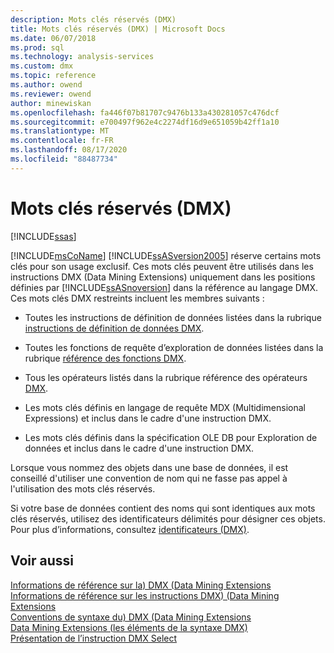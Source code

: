 ```yaml
---
description: Mots clés réservés (DMX)
title: Mots clés réservés (DMX) | Microsoft Docs
ms.date: 06/07/2018
ms.prod: sql
ms.technology: analysis-services
ms.custom: dmx
ms.topic: reference
ms.author: owend
ms.reviewer: owend
author: minewiskan
ms.openlocfilehash: fa446f07b81707c9476b133a430281057c476dcf
ms.sourcegitcommit: e700497f962e4c2274df16d9e651059b42ff1a10
ms.translationtype: MT
ms.contentlocale: fr-FR
ms.lasthandoff: 08/17/2020
ms.locfileid: "88487734"
---
```

# <a name="reserved-keywords-dmx"></a>Mots clés réservés (DMX)
[!INCLUDE[ssas](../includes/applies-to-version/ssas.md)]

  [!INCLUDE[msCoName](../includes/msconame-md.md)] [!INCLUDE[ssASversion2005](../includes/ssasversion2005-md.md)] réserve certains mots clés pour son usage exclusif. Ces mots clés peuvent être utilisés dans les instructions DMX (Data Mining Extensions) uniquement dans les positions définies par [!INCLUDE[ssASnoversion](../includes/ssasnoversion-md.md)] dans la référence au langage DMX. Ces mots clés DMX restreints incluent les membres suivants :  
  
-   Toutes les instructions de définition de données listées dans la rubrique [instructions de définition de données DMX](../dmx/dmx-statements-data-definition.md).  
  
-   Toutes les fonctions de requête d’exploration de données listées dans la rubrique [référence des fonctions DMX](../dmx/data-mining-extensions-dmx-function-reference.md).  
  
-   Tous les opérateurs listés dans la rubrique référence des opérateurs [DMX](../dmx/data-mining-extensions-dmx-operator-reference.md).  
  
-   Les mots clés définis en langage de requête MDX (Multidimensional Expressions) et inclus dans le cadre d'une instruction DMX.  
  
-   Les mots clés définis dans la spécification OLE DB pour Exploration de données et inclus dans le cadre d'une instruction DMX.  
  
 Lorsque vous nommez des objets dans une base de données, il est conseillé d'utiliser une convention de nom qui ne fasse pas appel à l'utilisation des mots clés réservés.   
  
 Si votre base de données contient des noms qui sont identiques aux mots clés réservés, utilisez des identificateurs délimités pour désigner ces objets.  Pour plus d’informations, consultez [identificateurs &#40;DMX&#41;](../dmx/identifiers-dmx.md).  
  
## <a name="see-also"></a>Voir aussi  
 [Informations de référence sur la&#41; DMX &#40;Data Mining Extensions](../dmx/data-mining-extensions-dmx-reference.md)   
 [Informations de référence sur les instructions DMX&#41; &#40;Data Mining Extensions](../dmx/data-mining-extensions-dmx-statements.md)   
 [Conventions de syntaxe du&#41; DMX &#40;Data Mining Extensions](../dmx/data-mining-extensions-dmx-syntax-conventions.md)   
 [Data Mining Extensions &#40;les éléments de la syntaxe DMX&#41;](../dmx/data-mining-extensions-dmx-syntax-elements.md)   
 [Présentation de l’instruction DMX Select](../dmx/understanding-the-dmx-select-statement.md)  
  
  

